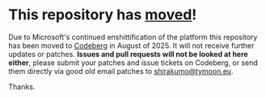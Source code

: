 # This repository has [moved](https://shinmera.com/projects/humbler)!
Due to Microsoft's continued enshittification of the platform this repository has been moved to [Codeberg](https://shinmera.com/projects/humbler) in August of 2025. It will not receive further updates or patches. **Issues and pull requests will not be looked at here either**, please submit your patches and issue tickets on Codeberg, or send them directly via good old email patches to [shirakumo@tymoon.eu](mailto:shirakumo@tymoon.eu).

Thanks.